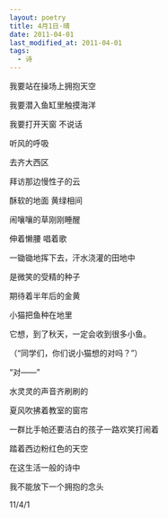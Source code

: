 ```yaml
---
layout: poetry
title: 4月1日·晴
date: 2011-04-01
last_modified_at: 2011-04-01
tags:
  - 诗
---
```


我要站在操场上拥抱天空

我要潜入鱼缸里触摸海洋

我要打开天窗 不说话

听风的呼吸

去齐大西区

拜访那边慢性子的云

酥软的地面 黄绿相间

闹嚷嚷的草刚刚睡醒

伸着懒腰 唱着歌

一锄锄地挥下去，汗水浇灌的田地中

是微笑的受精的种子

期待着半年后的金黄

小猫把鱼种在地里

它想，到了秋天，一定会收到很多小鱼。

（“同学们，你们说小猫想的对吗？”）

“对——”

水灵灵的声音齐刷刷的

夏风吹拂着教室的窗帘

一群比手帕还要洁白的孩子一路欢笑打闹着

踏着西边粉红色的天空

在这生活一般的诗中

我不能放下一个拥抱的念头

11/4/1

